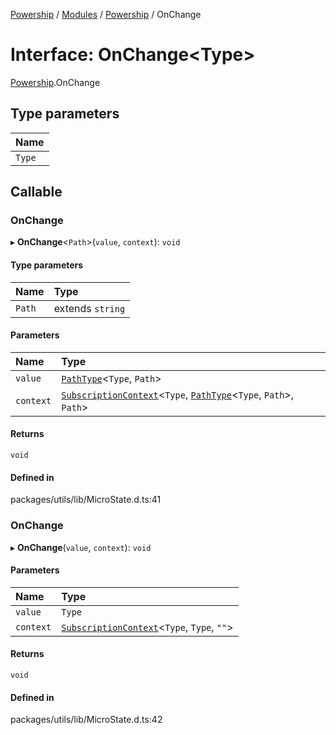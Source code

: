 [Powership](../README.md) / [Modules](../modules.md) / [Powership](../modules/Powership.md) / OnChange

# Interface: OnChange<Type\>

[Powership](../modules/Powership.md).OnChange

## Type parameters

| Name |
| :------ |
| `Type` |

## Callable

### OnChange

▸ **OnChange**<`Path`\>(`value`, `context`): `void`

#### Type parameters

| Name | Type |
| :------ | :------ |
| `Path` | extends `string` |

#### Parameters

| Name | Type |
| :------ | :------ |
| `value` | [`PathType`](../modules/Powership.TU.md#pathtype)<`Type`, `Path`\> |
| `context` | [`SubscriptionContext`](Powership.SubscriptionContext.md)<`Type`, [`PathType`](../modules/Powership.TU.md#pathtype)<`Type`, `Path`\>, `Path`\> |

#### Returns

`void`

#### Defined in

packages/utils/lib/MicroState.d.ts:41

### OnChange

▸ **OnChange**(`value`, `context`): `void`

#### Parameters

| Name | Type |
| :------ | :------ |
| `value` | `Type` |
| `context` | [`SubscriptionContext`](Powership.SubscriptionContext.md)<`Type`, `Type`, ``""``\> |

#### Returns

`void`

#### Defined in

packages/utils/lib/MicroState.d.ts:42

